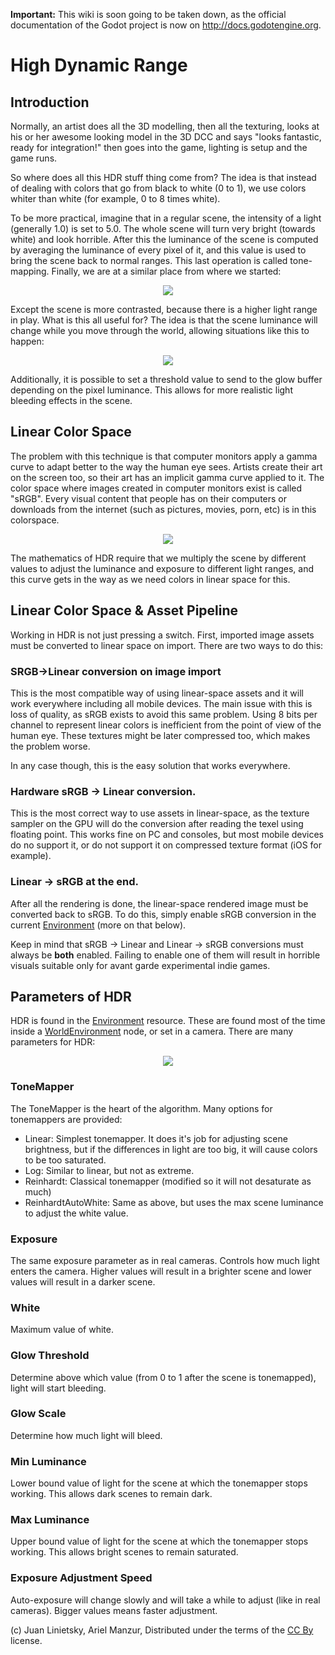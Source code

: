 **Important:** This wiki is soon going to be taken down, as the official documentation of the Godot project is now on http://docs.godotengine.org.

# High Dynamic Range

## Introduction

Normally, an artist does all the 3D modelling, then all the texturing, looks at his or her awesome looking model in the 3D DCC and says "looks fantastic, ready for integration!" then goes into the game, lighting is setup and the game runs.

So where does all this HDR stuff thing come from? The idea is that instead of dealing with colors that go from black to white (0 to 1), we use colors whiter than white (for example, 0 to 8 times white).

To be more practical, imagine that in a regular scene, the intensity of a light (generally 1.0) is set to 5.0. The whole scene will turn very bright (towards white) and look horrible.
After this the luminance of the scene is computed by averaging the luminance of every pixel of it, and this value is used to bring the scene back to normal ranges. This last operation is called tone-mapping. Finally, we are at a similar place from where we started:

<p align="center"><img src="images/hdr_tonemap.png"></p>

Except the scene is more contrasted, because there is a higher light range in play. What is this all useful for? The idea is that the scene luminance will change while you move through the world, allowing situations like this to happen:

<p align="center"><img src="images/hdr_cave.png"></p>

Additionally, it is possible to set a threshold value to send to the glow buffer depending on the pixel luminance. This allows for more realistic light bleeding effects in the scene.

## Linear Color Space

The problem with this technique is that computer monitors apply a gamma curve to adapt better to the way the human eye sees. Artists create their art on the screen too, so their art has an implicit gamma curve applied to it. 
The color space where images created in computer monitors exist is called "sRGB". Every visual content that people has on their computers or downloads from the internet (such as pictures, movies, porn, etc) is in this colorspace.

<p align="center"><img src="images/hdr_gamma.png"></p>

The mathematics of HDR require that we multiply the scene by different values to adjust the luminance and exposure to different light ranges, and this curve gets in the way as we need colors in linear space for this.

## Linear Color Space & Asset Pipeline

Working in HDR is not just pressing a switch. First, imported image assets must be converted to linear space on import. There are two ways to do this:

### SRGB->Linear conversion on image import

This is the most compatible way of using linear-space assets and it will work everywhere including all mobile devices. The main issue with this is loss of quality, as sRGB exists to avoid this same problem. Using 8 bits per channel to represent linear colors is inefficient from the point of view of the human eye. These textures might be later compressed too, which makes the problem worse. 

In any case though, this is the easy solution that works everywhere.

### Hardware sRGB -> Linear conversion.

This is the most correct way to use assets in linear-space, as the texture sampler on the GPU will do the conversion after reading the texel using floating point. This works fine on PC and consoles, but most mobile devices do no support it, or do not support it on compressed texture format (iOS for example).


### Linear -> sRGB at the end.

After all the rendering is done, the linear-space rendered image must be converted back to sRGB. To do this, simply enable sRGB conversion in the current [Environment](class_environment) (more on that below). 

Keep in mind that sRGB -> Linear and Linear -> sRGB conversions must always be **both** enabled. Failing to enable one of them will result in horrible visuals suitable only for avant garde experimental indie games.

## Parameters of HDR

HDR is found in the [Environment](class_environment) resource. These are found most of the time inside a [WorldEnvironment](class_worldenvironment) node, or set in a camera. There are many parameters for HDR:

<p align="center"><img src="images/hdr_parameters.png"></p>

### ToneMapper

The ToneMapper is the heart of the algorithm. Many options for tonemappers are provided:

* Linear: Simplest tonemapper. It does it's job for adjusting scene brightness, but if the differences in light are too big, it will cause colors to be too saturated.
* Log: Similar to linear, but not as extreme.
* Reinhardt: Classical tonemapper (modified so it will not desaturate as much)
* ReinhardtAutoWhite: Same as above, but uses the max scene luminance to adjust the white value.

### Exposure

The same exposure parameter as in real cameras. Controls how much light enters the camera. Higher values will result in a brighter scene and lower values will result in a darker scene.

### White

Maximum value of white.

### Glow Threshold

Determine above which value (from 0 to 1 after the scene is tonemapped), light will start bleeding.

### Glow Scale

Determine how much light will bleed.

### Min Luminance

Lower bound value of light for the scene at which the tonemapper stops working. This allows dark scenes to remain dark.

### Max Luminance

Upper bound value of light for the scene at which the tonemapper stops working. This allows bright scenes to remain saturated.

### Exposure Adjustment Speed

Auto-exposure will change slowly and will take a while to adjust (like in real cameras). Bigger values means faster adjustment.


(c) Juan Linietsky, Ariel Manzur, Distributed under the terms of the [CC By](https://creativecommons.org/licenses/by/3.0/legalcode) license.
